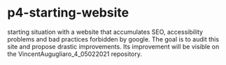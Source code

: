 # p4-starting-website
starting situation with a website that accumulates SEO, accessibility problems and bad practices forbidden by google. The goal is to audit this site and propose drastic improvements. Its improvement will be visible on the VincentAugugliaro_4_05022021 repository.
